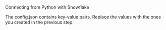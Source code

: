 Connecting from Python with Snowflake

The config.json contains key-value pairs. Replace the values with the ones you created in the previous step:


